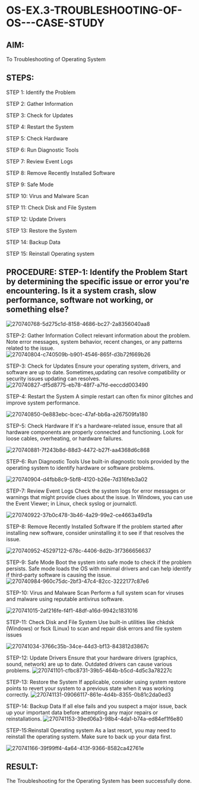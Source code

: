 # OS-EX.3-TROUBLESHOOTING-OF-OS---CASE-STUDY
## AIM:

To Troubleshooting of Operating System

## STEPS:

 STEP 1: Identify the Problem

STEP 2: Gather Information

STEP 3: Check for Updates

STEP 4: Restart the System

STEP 5: Check Hardware

STEP 6: Run Diagnostic Tools

STEP 7: Review Event Logs

STEP 8: Remove Recently Installed Software

STEP 9: Safe Mode

STEP 10: Virus and Malware Scan

STEP 11: Check Disk and File System

STEP 12: Update Drivers

STEP 13: Restore the System

STEP 14: Backup Data

STEP 15: Reinstall Operating system

## PROCEDURE: STEP-1: Identify the Problem Start by determining the specific issue or error you're encountering. Is it a system crash, slow performance, software not working, or something else?
![270740768-5d275c1d-8158-4686-bc27-2a8356040aa8](https://github.com/charumathiramesh/OS-EX.3-TROUBLESHOOTING-OF-OS---CASE-STUDY/assets/120204455/78e320f5-099e-489c-8e0b-d3b84f5e1add)



STEP-2: Gather Information Collect relevant information about the problem. Note error messages, system behavior, recent changes, or any patterns related to the issue. 
![270740804-c740509b-b901-4546-865f-d3b72f669b26](https://github.com/charumathiramesh/OS-EX.3-TROUBLESHOOTING-OF-OS---CASE-STUDY/assets/120204455/b336c243-949a-4315-9ed7-5b9884248efe)




STEP-3: Check for Updates Ensure your operating system, drivers, and software are up to date. Sometimes,updating can resolve compatibility or security issues updating can resolves.
![270740827-df5d8775-eb78-48f7-a7fd-eeccdd003490](https://github.com/charumathiramesh/OS-EX.3-TROUBLESHOOTING-OF-OS---CASE-STUDY/assets/120204455/2e1b4768-9c9a-4aea-aec4-84c21f5d0804)



STEP-4: Restart the System A simple restart can often fix minor glitches and improve system performance.

![270740850-0e883ebc-bcec-47af-bb6a-a267509fa180](https://github.com/charumathiramesh/OS-EX.3-TROUBLESHOOTING-OF-OS---CASE-STUDY/assets/120204455/7b0cc744-fabb-45d3-8a96-88da8cf50ff9)


STEP-5: Check Hardware If it's a hardware-related issue, ensure that all hardware components are properly connected and functioning. Look for loose cables, overheating, or hardware failures.

![270740881-7f243b8d-88d3-4472-b27f-aa4368d6c868](https://github.com/charumathiramesh/OS-EX.3-TROUBLESHOOTING-OF-OS---CASE-STUDY/assets/120204455/81524684-a1bd-44ca-a0b8-b63d4c93a1fb)


STEP-6: Run Diagnostic Tools Use built-in diagnostic tools provided by the operating system to identify hardware or software problems.

![270740904-d4fbb8c9-5bf8-4120-b26e-7d316feb3a02](https://github.com/charumathiramesh/OS-EX.3-TROUBLESHOOTING-OF-OS---CASE-STUDY/assets/120204455/5d23d0b0-527e-4423-9c11-4aa9d54198c0)


STEP-7: Review Event Logs Check the system logs for error messages or warnings that might provide clues about the issue. In Windows, you can use the Event Viewer; in Linux, check syslog or journalctl.

![270740922-37b0c478-3b46-4a29-99e2-ce4663a49d1a](https://github.com/charumathiramesh/OS-EX.3-TROUBLESHOOTING-OF-OS---CASE-STUDY/assets/120204455/c2737cec-1ff3-45e1-bba5-30e14fa35b09)


STEP-8: Remove Recently Installed Software If the problem started after installing new software, consider uninstalling it to see if that resolves the issue.

![270740952-45297122-678c-4406-8d2b-3f7366656637](https://github.com/charumathiramesh/OS-EX.3-TROUBLESHOOTING-OF-OS---CASE-STUDY/assets/120204455/852ab481-94c3-4c26-ba0d-c9e0494ac112)


STEP-9: Safe Mode Boot the system into safe mode to check if the problem persists. Safe mode loads the OS with minimal drivers and can help identify if third-party software is causing the issue.
![270740984-960c75dc-2bf3-47c4-82cc-3222177c87e6](https://github.com/charumathiramesh/OS-EX.3-TROUBLESHOOTING-OF-OS---CASE-STUDY/assets/120204455/a5cefebd-cee8-4d50-b4ae-4995cd412434)



STEP-10: Virus and Malware Scan Perform a full system scan for viruses and malware using reputable antivirus software.

![270741015-2af216fe-f4f1-48df-a16d-9942c1831016](https://github.com/charumathiramesh/OS-EX.3-TROUBLESHOOTING-OF-OS---CASE-STUDY/assets/120204455/485207a5-3643-4376-b994-0a4678297e4f)


STEP-11: Check Disk and File System Use built-in utilities like chkdsk (Windows) or fsck (Linux) to scan and repair disk errors and file system issues

![270741034-3766c35b-34ce-44d3-bf13-843812d3867c](https://github.com/charumathiramesh/OS-EX.3-TROUBLESHOOTING-OF-OS---CASE-STUDY/assets/120204455/7f94f6c7-955b-4f41-a0f7-a59ee5d42bfd)


STEP-12: Update Drivers Ensure that your hardware drivers (graphics, sound, network) are up to date. Outdated drivers can cause various problems.
![270741101-cfbc8731-39b5-464b-b5cd-4d5c3a78227c](https://github.com/charumathiramesh/OS-EX.3-TROUBLESHOOTING-OF-OS---CASE-STUDY/assets/120204455/d3f8c498-c863-49fc-a6bb-9e9005f3ded9)




STEP-13: Restore the System If applicable, consider using system restore points to revert your system to a previous state when it was working correctly.
![270741131-09066117-861e-4d4b-8355-0b81c2da0ed3](https://github.com/charumathiramesh/OS-EX.3-TROUBLESHOOTING-OF-OS---CASE-STUDY/assets/120204455/ea8a1f24-b1af-4654-ae37-739cc8851dea)



STEP-14: Backup Data If all else fails and you suspect a major issue, back up your important data before attempting any major repairs or reinstallations.
![270741153-39ed06a3-98b4-4da1-b74a-ed84ef1f6e80](https://github.com/charumathiramesh/OS-EX.3-TROUBLESHOOTING-OF-OS---CASE-STUDY/assets/120204455/c9532652-7c4c-4a08-90db-6deeb33eede4)



STEP-15:Reinstall Operating system As a last resort, you may need to reinstall the operating system. Make sure to back up your data first.

![270741166-39f99ff4-4a64-413f-9366-8582ca42761e](https://github.com/charumathiramesh/OS-EX.3-TROUBLESHOOTING-OF-OS---CASE-STUDY/assets/120204455/be2034ff-50b3-462c-8e4f-ab78b64621f2)


## RESULT:
The Troubleshooting for the Operating System has been successfully done.


